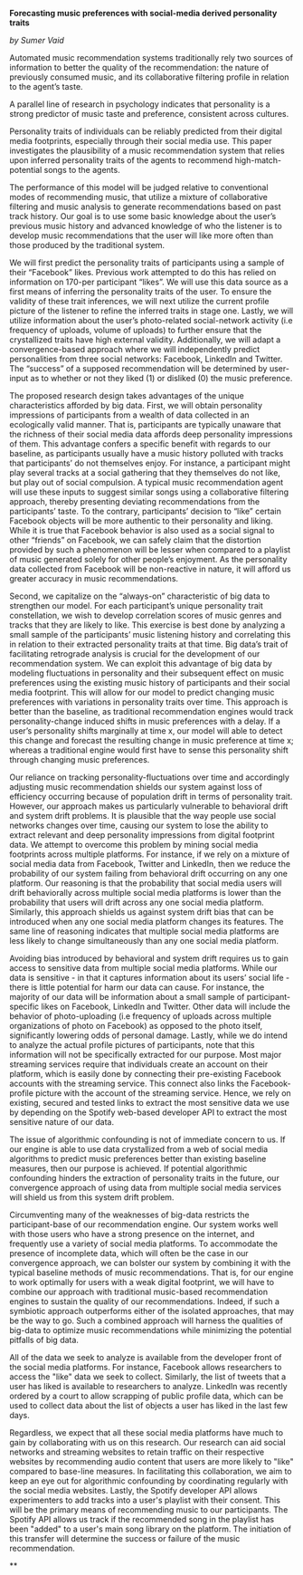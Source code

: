 **Forecasting music preferences with social-media derived personality traits**

*by Sumer Vaid* 

Automated music recommendation systems traditionally rely two sources of information to better the quality of the recommendation: the nature of previously consumed music, and its collaborative filtering profile in relation to the agent’s taste.

[^1]: ** https://www.theverge.com/2015/9/30/9416579/spotify-discover-weekly-online-music-curation-interview** 

 A parallel line of research in psychology indicates that personality is a strong predictor of music taste and preference, consistent across cultures.

[^2]: **http://psycnet.apa.org/record/2003-00779-011**

 Personality traits of individuals can be reliably predicted from their digital media footprints, especially through their social media use. This paper investigates the plausibility of a music recommendation system that relies upon inferred personality traits of the agents to recommend high-match-potential songs to the agents.

[^3]: **http://www.pnas.org/content/110/15/5802.full**

 The performance of this model will be judged relative to conventional modes of recommending music, that utilize a mixture of collaborative filtering and music analysis to generate recommendations based on past track history. Our goal is to use some basic knowledge about the user’s previous music history and advanced knowledge of who the listener is to develop music recommendations that the user will like more often than those produced by the traditional system. 

We will first predict the personality traits of participants using a sample of their “Facebook” likes. Previous work attempted to do this has relied on information on 170-per participant “likes”. We will use this data source as a first means of inferring the personality traits of the user. To ensure the validity of these trait inferences, we will next utilize the current profile picture of the listener to refine the inferred traits in stage one. Lastly, we will utilize information about the user’s photo-related social-network activity (i.e frequency of uploads, volume of uploads) to further ensure that the crystallized traits have high external validity. Additionally, we will adapt a convergence-based approach where we will independently predict personalities from three social networks: Facebook, LinkedIn and Twitter. The “success” of a supposed recommendation will be determined by user-input as to whether or not they liked (1) or disliked (0) the music preference. 

The proposed research design takes advantages of the unique characteristics afforded by big data. First, we will obtain personality impressions of participants from a wealth of data collected in an ecologically valid manner. That is, participants are typically unaware that the richness of their social media data affords deep personality impressions of them. This advantage confers a specific benefit with regards to our baseline, as participants usually have a music history polluted with tracks that participants’ do not themselves enjoy.   For instance, a participant might play several tracks at a social gathering that they themselves do not like, but play out of social compulsion. A typical music recommendation agent will use these inputs to suggest similar songs using a collaborative filtering approach, thereby presenting deviating recommendations from the participants’ taste. To the contrary, participants’ decision to “like” certain Facebook objects will be more authentic to their personality and liking. While it is true that Facebook behavior is also used as a social signal to other “friends” on Facebook, we can safely claim that the distortion provided by such a phenomenon will be lesser when compared to a playlist of music generated solely for other people’s enjoyment. As the personality data collected from Facebook will be non-reactive in nature, it will afford us greater accuracy in music recommendations.

 Second, we capitalize on the “always-on” characteristic of big data to strengthen our model. For each participant’s unique personality trait constellation, we wish to develop correlation scores of music genres and tracks that they are likely to like. This exercise is best done by analyzing a small sample of the participants’ music listening history and correlating this in relation to their extracted personality traits at that time. Big data’s trait of facilitating retrograde analysis is crucial for the development of our recommendation system. We can exploit this advantage of big data by modeling fluctuations in personality and their subsequent effect on music preferences using the existing music history of participants and their social media footprint. This will allow for our model to predict changing music preferences with variations in personality traits over time. This approach is better than the baseline, as traditional recommendation engines would track personality-change induced shifts in music preferences with a delay. If a user’s personality shifts marginally at time x, our model will able to detect this change and forecast the resulting change in music preference at time x; whereas a traditional engine would first have to sense this personality shift through changing music preferences. 

Our reliance on tracking personality-fluctuations over time and accordingly adjusting music recommendation shields our system against loss of efficiency occurring because of population drift in terms of personality trait. However, our approach makes us particularly vulnerable to behavioral drift and system drift problems. It is plausible that the way people use social networks changes over time, causing our system to lose the ability to extract relevant and deep personality impressions from digital footprint data. We attempt to overcome this problem by mining social media footprints across multiple platforms. For instance, if we rely on a mixture of social media data from Facebook, Twitter and LinkedIn, then we reduce the probability of our system failing from behavioral drift occurring on any one platform. Our reasoning is that the probability that social media users will drift behaviorally across multiple social media platforms is lower than the probability that users will drift across any one social media platform. Similarly, this approach shields us against system drift bias that can be introduced when any one social media platform changes its features. The same line of reasoning indicates that multiple social media platforms are less likely to change simultaneously than any one social media platform. 

Avoiding bias introduced by behavioral and system drift requires us to gain access to sensitive data from multiple social media platforms. While our data is sensitive - in that it captures information about its users’ social life - there is little potential for harm our data can cause. For instance, the majority of our data will be information about a small sample of participant-specific likes on Facebook, LinkedIn and Twitter. Other data will include the behavior of photo-uploading (i.e frequency of uploads across multiple organizations of photo on Facebook) as opposed to the photo itself, significantly lowering odds of personal damage. Lastly, while we do intend to analyze the actual profile pictures of participants, note that this information will not be specifically extracted for our purpose. Most major streaming services require that individuals create an account on their platform, which is easily done by connecting their pre-existing Facebook accounts with the streaming service. This connect also links the Facebook-profile picture with the account of the streaming service. Hence, we rely on existing, secured and tested links to extract the most sensitive data we use by depending on the Spotify web-based developer API to extract the most sensitive nature of our data. 

The issue of algorithmic confounding is not of immediate concern to us. If our engine is able to use data crystallized from a web of social media algorithms to predict music preferences better than existing baseline measures, then our purpose is achieved. If potential algorithmic confounding hinders the extraction of personality traits in the future, our convergence approach of using data from multiple social media services will shield us from this system drift problem.

Circumventing many of the weaknesses of big-data restricts the participant-base of our recommendation engine. Our system works well with those users who have a strong presence on the internet, and frequently use a variety of social media platforms. To accommodate the presence of incomplete data, which will often be the case in our convergence approach, we can bolster our system by combining it with the typical baseline methods of music recommendations. That is, for our engine to work optimally for users with a weak digital footprint, we will have to combine our approach with traditional music-based recommendation engines to sustain the quality of our recommendations. Indeed, if such a symbiotic approach outperforms either of the isolated approaches, that may be the way to go. Such a combined approach will harness the qualities of big-data to optimize music recommendations while minimizing the potential pitfalls of big data. 

All of the data we seek to analyze is available from the developer front of the social media platforms. For instance, Facebook allows researchers to access the "like" data we seek to collect. Similarly, the list of tweets that a user has liked is available to researchers to analyze. LinkedIn was recently ordered by a court to allow scrapping of public profile data, which can be used to collect data about the list of objects a user has liked in the last few days.

[^4]: https://www.theverge.com/2017/8/15/16148250/microsoft-linkedin-third-party-data-access-judge-ruling 

Regardless, we expect that all these social media platforms have much to gain by collaborating with us on this research.  Our research can aid social networks and streaming websites to retain traffic on their respective websites by recommending audio content that users are more likely to "like" compared to base-line measures. In facilitating this collaboration, we aim to keep an eye out for algorithmic confounding by coordinating regularly with the social media websites. Lastly, the Spotify developer API allows experimenters to add tracks into a user's playlist with their consent. This will be the primary means of recommending music to our participants.  The Spotify API allows us track if the recommended song in the playlist has been "added" to a user's main song library on the platform. The initiation of this transfer will determine the success or failure of the music recommendation. 

**